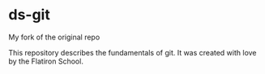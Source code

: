 # ds-git

My fork of the original repo

This repository describes the fundamentals of git. It was created with love by the Flatiron School.
